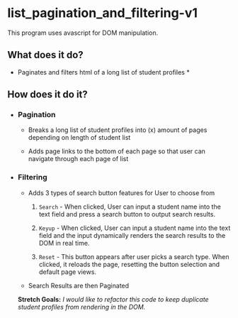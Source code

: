 # list_pagination_and_filtering-v1

This program uses avascript for DOM manipulation.

## What does it do?

* Paginates and filters html of a long list of student profiles *
 
## How does it do it?

- ### Pagination

    - Breaks a long list of student profiles into (x) amount of pages depending on length of student list

    - Adds page links to the bottom of each page so that user can navigate through each page of list

- ### Filtering

    - Adds 3 types of search button features for User to choose from

      1. `Search` - When clicked, User can input a student name into the text field and press a search button to output search results.
    
      2. `Keyup` - When clicked, User can input a student name into the text field and the input dynamically renders the search results to the DOM in real time.
    
      3. `Reset` - This button appears after user picks a search type. When clicked, it reloads the page, resetting the button selection and default page views.
    
    - Search Results are then Paginated
    
    **Stretch Goals:**
    *I would like to refactor this code to keep duplicate student profiles from rendering in the DOM.* 




